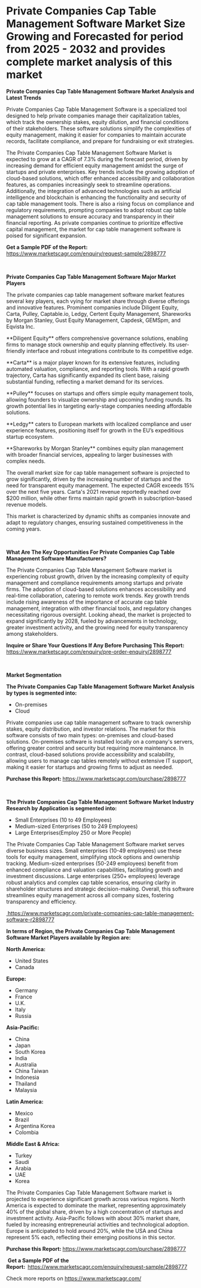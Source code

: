 <p><h1>Private Companies Cap Table Management Software Market Size Growing and Forecasted for period from 2025 - 2032 and provides complete market analysis of this market</h1></p><p><strong>Private Companies Cap Table Management Software Market Analysis and Latest Trends</strong></p>
<p><p>Private Companies Cap Table Management Software is a specialized tool designed to help private companies manage their capitalization tables, which track the ownership stakes, equity dilution, and financial conditions of their stakeholders. These software solutions simplify the complexities of equity management, making it easier for companies to maintain accurate records, facilitate compliance, and prepare for fundraising or exit strategies.</p><p>The Private Companies Cap Table Management Software Market is expected to grow at a CAGR of 7.3% during the forecast period, driven by increasing demand for efficient equity management amidst the surge of startups and private enterprises. Key trends include the growing adoption of cloud-based solutions, which offer enhanced accessibility and collaboration features, as companies increasingly seek to streamline operations. Additionally, the integration of advanced technologies such as artificial intelligence and blockchain is enhancing the functionality and security of cap table management tools. There is also a rising focus on compliance and regulatory requirements, prompting companies to adopt robust cap table management solutions to ensure accuracy and transparency in their financial reporting. As private companies continue to prioritize effective capital management, the market for cap table management software is poised for significant expansion.</p></p>
<p><strong>Get a Sample PDF of the Report:&nbsp;</strong> <a href="https://www.marketscagr.com/enquiry/request-sample/2898777?utm_campaign=3432&utm_medium=2&utm_source=Github&utm_content=ia&utm_term=15032025&utm_id=private-companies-cap-table-management-software">https://www.marketscagr.com/enquiry/request-sample/2898777</a></p>
<p>&nbsp;</p>
<p><strong>Private Companies Cap Table Management Software Major Market Players</strong></p>
<p><p>The private companies cap table management software market features several key players, each vying for market share through diverse offerings and innovative features. Prominent companies include Diligent Equity, Carta, Pulley, Captable.io, Ledgy, Certent Equity Management, Shareworks by Morgan Stanley, Gust Equity Management, Capdesk, GEMSpm, and Eqvista Inc. </p><p>**Diligent Equity** offers comprehensive governance solutions, enabling firms to manage stock ownership and equity planning effectively. Its user-friendly interface and robust integrations contribute to its competitive edge. </p><p>**Carta** is a major player known for its extensive features, including automated valuation, compliance, and reporting tools. With a rapid growth trajectory, Carta has significantly expanded its client base, raising substantial funding, reflecting a market demand for its services.</p><p>**Pulley** focuses on startups and offers simple equity management tools, allowing founders to visualize ownership and upcoming funding rounds. Its growth potential lies in targeting early-stage companies needing affordable solutions.</p><p>**Ledgy** caters to European markets with localized compliance and user experience features, positioning itself for growth in the EU’s expeditious startup ecosystem. </p><p>**Shareworks by Morgan Stanley** combines equity plan management with broader financial services, appealing to larger businesses with complex needs.</p><p>The overall market size for cap table management software is projected to grow significantly, driven by the increasing number of startups and the need for transparent equity management. The expected CAGR exceeds 15% over the next five years. Carta's 2021 revenue reportedly reached over $200 million, while other firms maintain rapid growth in subscription-based revenue models. </p><p>This market is characterized by dynamic shifts as companies innovate and adapt to regulatory changes, ensuring sustained competitiveness in the coming years.</p></p>
<p>&nbsp;</p>
<p><strong>What Are The Key Opportunities For Private Companies Cap Table Management Software Manufacturers?</strong></p>
<p><p>The Private Companies Cap Table Management Software market is experiencing robust growth, driven by the increasing complexity of equity management and compliance requirements among startups and private firms. The adoption of cloud-based solutions enhances accessibility and real-time collaboration, catering to remote work trends. Key growth trends include rising awareness of the importance of accurate cap table management, integration with other financial tools, and regulatory changes necessitating rigorous oversight. Looking ahead, the market is projected to expand significantly by 2028, fueled by advancements in technology, greater investment activity, and the growing need for equity transparency among stakeholders.</p></p>
<p><strong>Inquire or Share Your Questions If Any Before Purchasing This Report:</strong> <a href="https://www.marketscagr.com/enquiry/pre-order-enquiry/2898777?utm_campaign=3432&utm_medium=2&utm_source=Github&utm_content=ia&utm_term=15032025&utm_id=private-companies-cap-table-management-software">https://www.marketscagr.com/enquiry/pre-order-enquiry/2898777</a></p>
<p>&nbsp;</p>
<p><strong>Market Segmentation</strong></p>
<p><strong>The Private Companies Cap Table Management Software Market Analysis by types is segmented into:</strong></p>
<p><ul><li>On-premises</li><li>Cloud</li></ul></p>
<p><p>Private companies use cap table management software to track ownership stakes, equity distribution, and investor relations. The market for this software consists of two main types: on-premises and cloud-based solutions. On-premises software is installed locally on a company's servers, offering greater control and security but requiring more maintenance. In contrast, cloud-based solutions provide accessibility and scalability, allowing users to manage cap tables remotely without extensive IT support, making it easier for startups and growing firms to adjust as needed.</p></p>
<p><strong>Purchase this Report:&nbsp;</strong><a href="https://www.marketscagr.com/purchase/2898777?utm_campaign=3432&utm_medium=2&utm_source=Github&utm_content=ia&utm_term=15032025&utm_id=private-companies-cap-table-management-software">https://www.marketscagr.com/purchase/2898777</a></p>
<p>&nbsp;</p>
<p><strong>The Private Companies Cap Table Management Software Market Industry Research by Application is segmented into:</strong></p>
<p><ul><li>Small Enterprises (10 to 49 Employees)</li><li>Medium-sized Enterprises (50 to 249 Employees)</li><li>Large Enterprises(Employ 250 or More People)</li></ul></p>
<p><p>The Private Companies Cap Table Management Software market serves diverse business sizes. Small enterprises (10-49 employees) use these tools for equity management, simplifying stock options and ownership tracking. Medium-sized enterprises (50-249 employees) benefit from enhanced compliance and valuation capabilities, facilitating growth and investment discussions. Large enterprises (250+ employees) leverage robust analytics and complex cap table scenarios, ensuring clarity in shareholder structures and strategic decision-making. Overall, this software streamlines equity management across all company sizes, fostering transparency and efficiency.</p></p>
<p><a href="https://www.marketscagr.com/private-companies-cap-table-management-software-r2898777?utm_campaign=3432&utm_medium=2&utm_source=Github&utm_content=ia&utm_term=15032025&utm_id=private-companies-cap-table-management-software">&nbsp;https://www.marketscagr.com/private-companies-cap-table-management-software-r2898777</a></p>
<p><strong>In terms of Region, the Private Companies Cap Table Management Software Market Players available by Region are:</strong></p>
<p>
    <p> <strong> North America: </strong>
        <ul>
            <li>United States</li>
            <li>Canada</li>
        </ul>
        </p> 
    <p> <strong> Europe: </strong>
        <ul>
            <li>Germany</li>
            <li>France</li>
            <li>U.K.</li>
            <li>Italy</li>
            <li>Russia</li>
        </ul>
        </p> 
    <p> <strong> Asia-Pacific: </strong>
        <ul>
            <li>China</li>
            <li>Japan</li>
            <li>South Korea</li>
            <li>India</li>
            <li>Australia</li>
            <li>China Taiwan</li>
            <li>Indonesia</li>
            <li>Thailand</li>
            <li>Malaysia</li>
        </ul>
        </p> 
    <p> <strong> Latin America: </strong>
        <ul>
            <li>Mexico</li>
            <li>Brazil</li>
            <li>Argentina Korea</li>
            <li>Colombia</li>
        </ul>
        </p> 
    <p> <strong> Middle East & Africa: </strong>
        <ul>
            <li>Turkey</li>
            <li>Saudi</li>
            <li>Arabia</li>
            <li>UAE</li>
            <li>Korea</li>
        </ul>
    </p>
    </p>
<p><p>The Private Companies Cap Table Management Software market is projected to experience significant growth across various regions. North America is expected to dominate the market, representing approximately 40% of the global share, driven by a high concentration of startups and investment activity. Asia-Pacific follows with about 30% market share, fueled by increasing entrepreneurial activities and technological adoption. Europe is anticipated to hold around 20%, while the USA and China represent 5% each, reflecting their emerging positions in this sector.</p></p>
<p><strong>Purchase this Report: </strong><a href="https://www.marketscagr.com/purchase/2898777?utm_campaign=3432&utm_medium=2&utm_source=Github&utm_content=ia&utm_term=15032025&utm_id=private-companies-cap-table-management-software">https://www.marketscagr.com/purchase/2898777</a></p>
<p>&nbsp;<strong>Get a Sample PDF of the Report:&nbsp;&nbsp;</strong><a href="https://www.marketscagr.com/enquiry/request-sample/2898777?utm_campaign=3432&utm_medium=2&utm_source=Github&utm_content=ia&utm_term=15032025&utm_id=private-companies-cap-table-management-software">https://www.marketscagr.com/enquiry/request-sample/2898777</a></p>
<p><strong></strong></p>
<p>Check more reports on <a href="https://www.marketscagr.com/?utm_campaign=3432&utm_medium=2&utm_source=Github&utm_content=ia&utm_term=15032025&utm_id=private-companies-cap-table-management-software">https://www.marketscagr.com/</a></p>